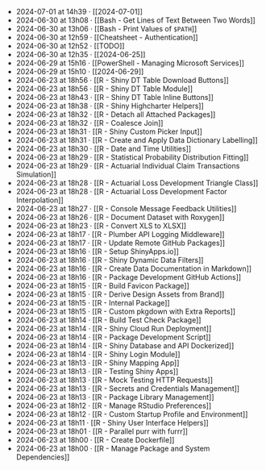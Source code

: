 - 2024-07-01 at 14h39 · [[2024-07-01]]
- 2024-06-30 at 13h08 · [[Bash - Get Lines of Text Between Two Words]]
- 2024-06-30 at 13h06 · [[Bash - Print Values of `$PATH`]]
- 2024-06-30 at 12h59 · [[Cheatsheet - Authentication]]
- 2024-06-30 at 12h52 · [[TODO]]
- 2024-06-30 at 12h35 · [[2024-06-25]]
- 2024-06-29 at 15h16 · [[PowerShell - Managing Microsoft Services]]
- 2024-06-29 at 15h10 · [[2024-06-29]]
- 2024-06-23 at 18h56 · [[R - Shiny DT Table Download Buttons]]
- 2024-06-23 at 18h56 · [[R - Shiny DT Table Module]]
- 2024-06-23 at 18h43 · [[R - Shiny DT Table Inline Buttons]]
- 2024-06-23 at 18h38 · [[R - Shiny Highcharter Helpers]]
- 2024-06-23 at 18h32 · [[R - Detach all Attached Packages]]
- 2024-06-23 at 18h32 · [[R - Coalesce Join]]
- 2024-06-23 at 18h31 · [[R - Shiny Custom Picker Input]]
- 2024-06-23 at 18h31 · [[R - Create and Apply Data Dictionary Labelling]]
- 2024-06-23 at 18h30 · [[R - Date and Time Utilities]]
- 2024-06-23 at 18h29 · [[R - Statistical Probability Distribution Fitting]]
- 2024-06-23 at 18h29 · [[R - Actuarial Individual Claim Transactions Simulation]]
- 2024-06-23 at 18h28 · [[R - Actuarial Loss Development Triangle Class]]
- 2024-06-23 at 18h28 · [[R - Actuarial Loss Development Factor Interpolation]]
- 2024-06-23 at 18h27 · [[R - Console Message Feedback Utilities]]
- 2024-06-23 at 18h26 · [[R - Document Dataset with Roxygen]]
- 2024-06-23 at 18h23 · [[R - Convert XLS to XLSX]]
- 2024-06-23 at 18h17 · [[R - Plumber API Logging Middleware]]
- 2024-06-23 at 18h17 · [[R - Update Remote GitHub Packages]]
- 2024-06-23 at 18h16 · [[R - Setup ShinyApps.io]]
- 2024-06-23 at 18h16 · [[R - Shiny Dynamic Data Filters]]
- 2024-06-23 at 18h16 · [[R - Create Data Documentation in Markdown]]
- 2024-06-23 at 18h16 · [[R - Package Development GitHub Actions]]
- 2024-06-23 at 18h15 · [[R - Build Favicon Package]]
- 2024-06-23 at 18h15 · [[R - Derive Design Assets from Brand]]
- 2024-06-23 at 18h15 · [[R - Internal Package]]
- 2024-06-23 at 18h15 · [[R - Custom pkgdown with Extra Reports]]
- 2024-06-23 at 18h14 · [[R - Build Test Check Package]]
- 2024-06-23 at 18h14 · [[R - Shiny Cloud Run Deployment]]
- 2024-06-23 at 18h14 · [[R - Package Development Script]]
- 2024-06-23 at 18h14 · [[R - Shiny Database and API Dockerized]]
- 2024-06-23 at 18h14 · [[R - Shiny Login Module]]
- 2024-06-23 at 18h13 · [[R - Shiny Mapping App]]
- 2024-06-23 at 18h13 · [[R - Testing Shiny Apps]]
- 2024-06-23 at 18h13 · [[R - Mock Testing HTTP Requests]]
- 2024-06-23 at 18h13 · [[R - Secrets and Credentials Management]]
- 2024-06-23 at 18h13 · [[R - Package Library Management]]
- 2024-06-23 at 18h12 · [[R - Manage RStudio Preferences]]
- 2024-06-23 at 18h12 · [[R - Custom Startup Profile and Environment]]
- 2024-06-23 at 18h11 · [[R - Shiny User Interface Helpers]]
- 2024-06-23 at 18h01 · [[R - Parallel purr with furrr]]
- 2024-06-23 at 18h00 · [[R - Create Dockerfile]]
- 2024-06-23 at 18h00 · [[R - Manage Package and System Dependencies]]
